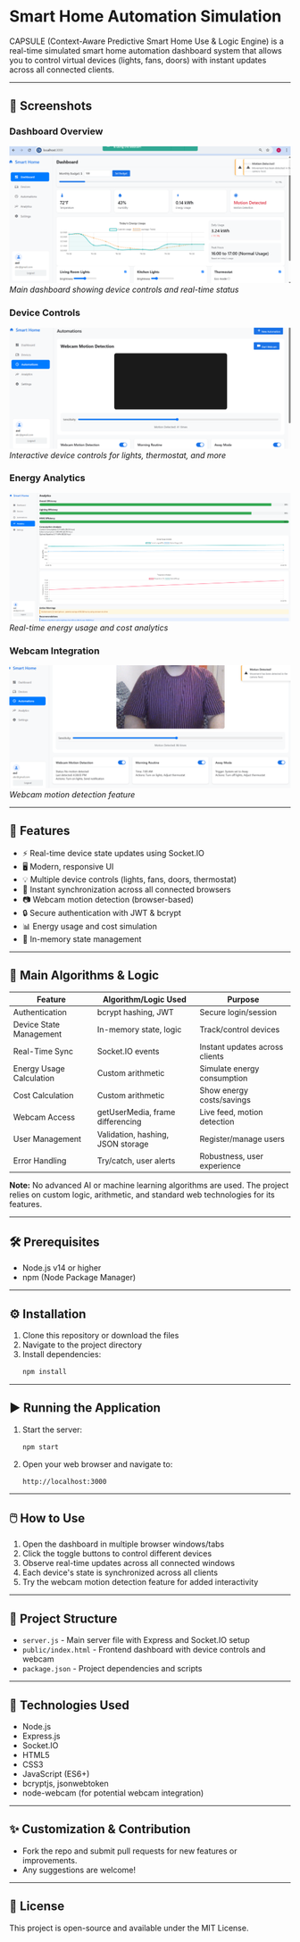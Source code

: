 # Smart Home Automation Simulation

CAPSULE (Context-Aware Predictive Smart Home Use & Logic Engine) is a real-time simulated smart home automation dashboard system that allows you to control virtual devices (lights, fans, doors) with instant updates across all connected clients.

---

## 📸 Screenshots

### Dashboard Overview
![Dashboard Overview](screenshots/dashboard.png)
*Main dashboard showing device controls and real-time status*

### Device Controls
![Device Controls](screenshots/device-controls.png)
*Interactive device controls for lights, thermostat, and more*

### Energy Analytics
![Energy Analytics](screenshots/energy-analytics.png)
*Real-time energy usage and cost analytics*

### Webcam Integration
![Webcam Integration](screenshots/webcam.png)
*Webcam motion detection feature*

---

## 🚀 Features

- ⚡ Real-time device state updates using Socket.IO
- 🖥️ Modern, responsive UI
- 💡 Multiple device controls (lights, fans, doors, thermostat)
- 🔄 Instant synchronization across all connected browsers
- 📷 Webcam motion detection (browser-based)
- 🔒 Secure authentication with JWT & bcrypt
- 📊 Energy usage and cost simulation
- 💾 In-memory state management

---

## 🧠 Main Algorithms & Logic

| Feature                  | Algorithm/Logic Used                | Purpose                                 |
|--------------------------|-------------------------------------|-----------------------------------------|
| Authentication           | bcrypt hashing, JWT                 | Secure login/session                    |
| Device State Management  | In-memory state, logic              | Track/control devices                   |
| Real-Time Sync           | Socket.IO events                    | Instant updates across clients          |
| Energy Usage Calculation | Custom arithmetic                   | Simulate energy consumption             |
| Cost Calculation         | Custom arithmetic                   | Show energy costs/savings               |
| Webcam Access            | getUserMedia, frame differencing    | Live feed, motion detection             |
| User Management          | Validation, hashing, JSON storage   | Register/manage users                   |
| Error Handling           | Try/catch, user alerts              | Robustness, user experience             |

**Note:** No advanced AI or machine learning algorithms are used. The project relies on custom logic, arithmetic, and standard web technologies for its features.

---

## 🛠️ Prerequisites

- Node.js v14 or higher
- npm (Node Package Manager)

---

## ⚙️ Installation

1. Clone this repository or download the files
2. Navigate to the project directory
3. Install dependencies:
   ```bash
   npm install
   ```

---

## ▶️ Running the Application

1. Start the server:
   ```bash
   npm start
   ```
2. Open your web browser and navigate to:
   ```
   http://localhost:3000
   ```

---

## 🖱️ How to Use

1. Open the dashboard in multiple browser windows/tabs
2. Click the toggle buttons to control different devices
3. Observe real-time updates across all connected windows
4. Each device's state is synchronized across all clients
5. Try the webcam motion detection feature for added interactivity

---

## 📁 Project Structure

- `server.js` - Main server file with Express and Socket.IO setup
- `public/index.html` - Frontend dashboard with device controls and webcam
- `package.json` - Project dependencies and scripts

---

## 🧰 Technologies Used

- Node.js
- Express.js
- Socket.IO
- HTML5
- CSS3
- JavaScript (ES6+)
- bcryptjs, jsonwebtoken
- node-webcam (for potential webcam integration)

---

## ✨ Customization & Contribution

- Fork the repo and submit pull requests for new features or improvements.
- Any suggestions are welcome!

---

## 📄 License

This project is open-source and available under the MIT License. 
